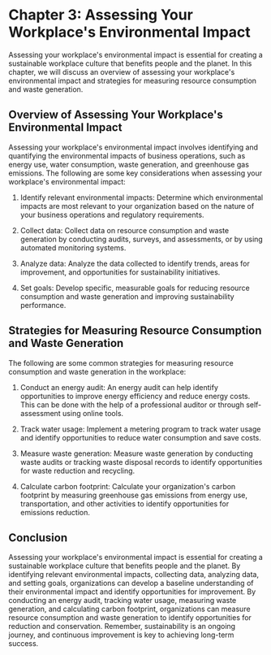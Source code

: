 Chapter 3: Assessing Your Workplace's Environmental Impact
==========================================================

Assessing your workplace's environmental impact is essential for creating a sustainable workplace culture that benefits people and the planet. In this chapter, we will discuss an overview of assessing your workplace's environmental impact and strategies for measuring resource consumption and waste generation.

Overview of Assessing Your Workplace's Environmental Impact
-----------------------------------------------------------

Assessing your workplace's environmental impact involves identifying and quantifying the environmental impacts of business operations, such as energy use, water consumption, waste generation, and greenhouse gas emissions. The following are some key considerations when assessing your workplace's environmental impact:

1. Identify relevant environmental impacts: Determine which environmental impacts are most relevant to your organization based on the nature of your business operations and regulatory requirements.

2. Collect data: Collect data on resource consumption and waste generation by conducting audits, surveys, and assessments, or by using automated monitoring systems.

3. Analyze data: Analyze the data collected to identify trends, areas for improvement, and opportunities for sustainability initiatives.

4. Set goals: Develop specific, measurable goals for reducing resource consumption and waste generation and improving sustainability performance.

Strategies for Measuring Resource Consumption and Waste Generation
------------------------------------------------------------------

The following are some common strategies for measuring resource consumption and waste generation in the workplace:

1. Conduct an energy audit: An energy audit can help identify opportunities to improve energy efficiency and reduce energy costs. This can be done with the help of a professional auditor or through self-assessment using online tools.

2. Track water usage: Implement a metering program to track water usage and identify opportunities to reduce water consumption and save costs.

3. Measure waste generation: Measure waste generation by conducting waste audits or tracking waste disposal records to identify opportunities for waste reduction and recycling.

4. Calculate carbon footprint: Calculate your organization's carbon footprint by measuring greenhouse gas emissions from energy use, transportation, and other activities to identify opportunities for emissions reduction.

Conclusion
----------

Assessing your workplace's environmental impact is essential for creating a sustainable workplace culture that benefits people and the planet. By identifying relevant environmental impacts, collecting data, analyzing data, and setting goals, organizations can develop a baseline understanding of their environmental impact and identify opportunities for improvement. By conducting an energy audit, tracking water usage, measuring waste generation, and calculating carbon footprint, organizations can measure resource consumption and waste generation to identify opportunities for reduction and conservation. Remember, sustainability is an ongoing journey, and continuous improvement is key to achieving long-term success.
